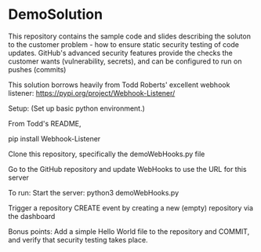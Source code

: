 # DemoSolution

This repository contains the sample code and slides describing the soluton to the customer problem - how to ensure static security testing of code updates.
GitHub's advanced security features provide the checks the customer wants (vulnerability, secrets), and can be configured to run on pushes (commits)

This solution borrows heavily from Todd Roberts' excellent webhook listener: https://pypi.org/project/Webhook-Listener/

Setup: 
(Set up basic python environment.)

From Todd's README,

pip install Webhook-Listener

Clone this repository, specifically the demoWebHooks.py file

Go to the GitHub repository and update WebHooks to use the URL for this server

To run:
Start the server: 
python3 demoWebHooks.py 

Trigger a repository CREATE event by creating a new (empty) repository via the dashboard

Bonus points: Add a simple Hello World file to the repository and COMMIT, and verify that security testing takes place. 


